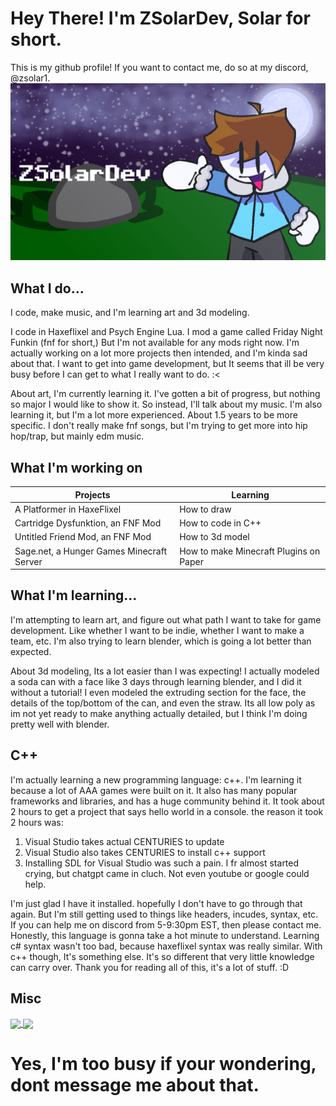 # Hey There! I'm ZSolarDev, Solar for short.
This is my github profile! If you want to contact me, do so at my discord, @zsolar1.
![](https://github.com/ZSolarDev/ZSolarDev/blob/main/Banner.png)
## What I do...
I code, make music, and I'm learning art and 3d modeling.

I code in Haxeflixel and Psych Engine Lua. I mod a game called Friday Night Funkin (fnf for short,) But I'm not available for any mods right now. I'm actually working on a lot more projects then intended, and I'm kinda sad about that. I want to get into game development, but It seems that ill be very busy before I can get to what I really want to do. :<

About art, I'm currently learning it. I've gotten a bit of progress, but nothing so major I would like to show it. So instead, I'll talk about my music. I'm also learning it, but I'm a lot more experienced. About 1.5 years to be more specific. I don't really make fnf songs, but I'm trying to get more into hip hop/trap, but mainly edm music.

## What I'm working on
|Projects|Learning|
|--|--|
|A Platformer in HaxeFlixel|How to draw|
|Cartridge Dysfunktion, an FNF Mod|How to code in C++|
|Untitled Friend Mod, an FNF Mod|How to 3d model|
|Sage.net, a Hunger Games Minecraft Server|How to make Minecraft Plugins on Paper|

## What I'm learning...
I'm attempting to learn art, and figure out what path I want to take for game development. Like whether I want to be indie, whether I want to make a team, etc. I'm also trying to learn blender, which is going a lot better than expected.

About 3d modeling, Its a lot easier than I was expecting! I actually modeled a soda can with a face like 3 days through learning blender, and I did it without a tutorial! I even modeled the extruding section for the face, the details of the top/bottom of the can, and even the straw. Its all low poly as im not yet ready to make anything actually detailed, but I think I'm doing pretty well with blender.

## C++
I'm actually learning a new programming language: c++. I'm learning it because a lot of AAA games were built on it. It also has many popular frameworks and libraries, and has a huge community behind it. It took about 2 hours to get a project that says hello world in a console. the reason it took 2 hours was:
1. Visual Studio takes actual CENTURIES to update
2. Visual Studio also takes CENTURIES to install c++ support
3. Installing SDL for Visual Studio was such a pain. I fr almost started crying, but chatgpt came in cluch. Not even youtube or google could help.

I'm just glad I have it installed. hopefully I don't have to go through that again. But I'm still getting used to things like headers, incudes, syntax, etc. If you can help me on discord from 5-9:30pm EST, then please contact me. Honestly, this language is gonna take a hot minute to understand. Learning c# syntax wasn't too bad, because haxeflixel syntax was really similar. With c++ though, It's something else. It's so different that very little knowledge can carry over. Thank you for reading all of this, it's a lot of stuff. :D

## Misc
<a href="https://github.com/anuraghazra/github-readme-stats">
  <img height=200 align="center" src="https://github-readme-stats.vercel.app/api?username=zsolardev&theme=tokyonight" />
</a>
<a href="https://github.com/anuraghazra/convoychat">
  <img height=200 align="center" src="https://github-readme-stats.vercel.app/api/top-langs?username=zsolardev&layout=compact&langs_count=8&card_width=320&theme=tokyonight" />
</a>

# Yes, I'm too busy if your wondering, dont message me about that.

